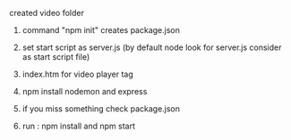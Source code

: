 
created video folder

1. command "npm init" creates package.json

2. set start script as server.js (by default node look for server.js consider as start script file)

3. index.htm for video player tag

4. npm install nodemon and express

5. if you miss something check package.json

6. run : npm install and npm start

